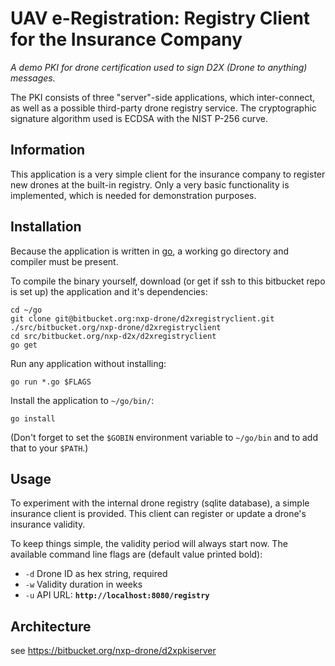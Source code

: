 # UAV e-Registration: Registry Client for the Insurance Company
_A demo PKI for drone certification used to sign D2X (Drone to anything) messages._

The PKI consists of three "server"-side applications, which inter-connect, as well as a possible third-party drone registry service.
The cryptographic signature algorithm used is ECDSA with the NIST P-256 curve.

## Information
This application is a very simple client for the insurance company to register new drones at the built-in registry.
Only a very basic functionality is implemented, which is needed for demonstration purposes.


## Installation
Because the application is written in [go](https://golang.org), a working go directory and compiler must be present.

To compile the binary yourself, download (or get if ssh to this bitbucket repo is set up) the application and it's dependencies:
```
cd ~/go
git clone git@bitbucket.org:nxp-drone/d2xregistryclient.git ./src/bitbucket.org/nxp-drone/d2xregistryclient
cd src/bitbucket.org/nxp-d2x/d2xregistryclient
go get
```

Run any application without installing:
```
go run *.go $FLAGS
```

Install the application to `~/go/bin/`:
```
go install
```
(Don't forget to set the `$GOBIN` environment variable to `~/go/bin` and to add that to your `$PATH`.)


## Usage
To experiment with the internal drone registry (sqlite database), a simple insurance client is provided.
This client can register or update a drone's insurance validity.

To keep things simple, the validity period will always start now.
The available command line flags are (default value printed bold):

- `-d` Drone ID as hex string, required
- `-w` Validity duration in weeks
- `-u` API URL: **`http://localhost:8080/registry`**


## Architecture
see https://bitbucket.org/nxp-drone/d2xpkiserver
